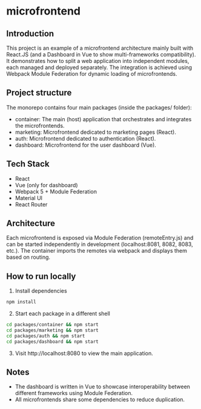 # microfrontend

## Introduction
This project is an example of a microfrontend architecture mainly built with React.JS (and a Dashboard in Vue to show multi-frameworks compatibility). It demonstrates how to split a web application into independent modules, each managed and deployed separately. The integration is achieved using Webpack Module Federation for dynamic loading of microfrontends.

## Project structure
The monorepo contains four main packages (inside the packages/ folder):
- container: The main (host) application that orchestrates and integrates the microfrontends.
- marketing: Microfrontend dedicated to marketing pages (React).
- auth: Microfrontend dedicated to authentication (React).
- dashboard: Microfrontend for the user dashboard (Vue).

## Tech Stack
- React
- Vue (only for dashboard)
- Webpack 5 + Module Federation
- Material UI
- React Router

## Architecture
Each microfrontend is exposed via Module Federation (remoteEntry.js) and can be started independently in development (localhost:8081, 8082, 8083, etc.). The container imports the remotes via webpack and displays them based on routing.

## How to run locally
1. Install dependencies
```sh
npm install
```

2. Start each package in a different shell
```sh
cd packages/container && npm start
cd packages/marketing && npm start
cd packages/auth && npm start
cd packages/dashboard && npm start
```

3. Visit http://localhost:8080 to view the main application.

## Notes
- The dashboard is written in Vue to showcase interoperability between different frameworks using Module Federation.
- All microfrontends share some dependencies to reduce duplication.

